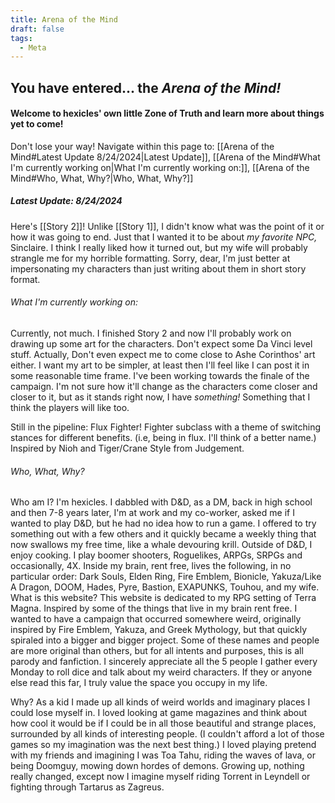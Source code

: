 ```yaml
---
title: Arena of the Mind
draft: false
tags:
  - Meta
---
```

## You have entered... the *Arena of the Mind!*
#### Welcome to hexicles' own little Zone of Truth and learn more about things yet to come!
Don't lose your way! Navigate within this page to: [[Arena of the Mind#Latest Update 8/24/2024|Latest Update]], [[Arena of the Mind#What I'm currently working on|What I'm currently working on:]], [[Arena of the Mind#Who, What, Why?|Who, What, Why?]]
##### Latest Update: 8/24/2024
Here's [[Story 2]]! Unlike [[Story 1]], I didn't know what was the point of it or how it was going to end. Just that I wanted it to be about *my favorite NPC,* Sinclaire. I think I really liked how it turned out, but my wife will probably strangle me for my horrible formatting. Sorry, dear, I'm just better at impersonating my characters than just writing about them in short story format.


###### What I'm currently working on:
Currently, not much. I finished Story 2 and now I'll probably work on drawing up some art for the characters. Don't expect some Da Vinci level stuff. Actually, Don't even expect me to come close to Ashe Corinthos' art either. I want my art to be simpler, at least then I'll feel like I can post it in some reasonable time frame. I've been working towards the finale of the campaign. I'm not sure how it'll change as the characters come closer and closer to it, but as it stands right now, I have *something!* Something that I think the players will like too.

Still in the pipeline: 
Flux Fighter! Fighter subclass with a theme of switching stances for different benefits. (i.e, being in flux. I'll think of a better name.) Inspired by Nioh and Tiger/Crane Style from Judgement.



###### Who, What, Why?
Who am I? I'm hexicles. I dabbled with D&D, as a DM, back in high school and then 7-8 years later, I'm at work and my co-worker, asked me if I wanted to play D&D, but he had no idea how to run a game. I offered to try something out with a few others and it quickly became a weekly thing that now swallows my free time, like a whale devouring krill. Outside of D&D, I enjoy cooking. I play boomer shooters, Roguelikes, ARPGs, SRPGs and occasionally, 4X. Inside my brain, rent free, lives the following, in no particular order: Dark Souls, Elden Ring, Fire Emblem, Bionicle, Yakuza/Like A Dragon, DOOM, Hades, Pyre, Bastion, EXAPUNKS, Touhou, and my wife.
<br>
What is this website? This website is dedicated to my RPG setting of Terra Magna. Inspired by some of the things that live in my brain rent free. I wanted to have a campaign that occurred somewhere weird, originally inspired by Fire Emblem, Yakuza, and Greek Mythology, but that quickly spiraled into a bigger and bigger project. Some of these names and people are more original than others, but for all intents and purposes, this is all parody and fanfiction. I sincerely appreciate all the 5 people I gather every Monday to roll dice and talk about my weird characters. If they or anyone else read this far, I truly value the space you occupy in my life.

Why? As a kid I made up all kinds of weird worlds and imaginary places I could lose myself in. I loved looking at game magazines and think about how cool it would be if I could be in all those beautiful and strange places, surrounded by all kinds of interesting people. (I couldn't afford a lot of those games so my imagination was the next best thing.) I loved playing pretend with my friends and imagining I was Toa Tahu, riding the waves of lava, or being Doomguy, mowing down hordes of demons. Growing up, nothing really changed, except now I imagine myself riding Torrent in Leyndell or fighting through Tartarus as Zagreus.